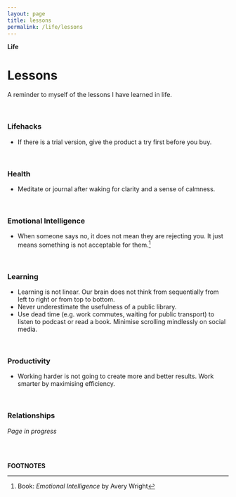 ```yaml
---
layout: page
title: lessons
permalink: /life/lessons
---
```


<b>Life</b>

<h1>Lessons</h1>

A reminder to myself of the lessons I have learned in life.

<br />

### Lifehacks

- If there is a trial version, give the product a try first before you buy.

<br />

### Health

- Meditate or journal after waking for clarity and a sense of calmness.

<br />

### Emotional Intelligence

- When someone says no, it does not mean they are rejecting you. It just means something is not acceptable for them.[^1]

<br />

### Learning

- Learning is not linear. Our brain does not think from sequentially from left to right or from top to bottom. 
- Never underestimate the usefulness of a public library. 
- Use dead time (e.g. work commutes, waiting for public transport) to listen to podcast or read a book. Minimise scrolling mindlessly on social media.

<br />

### Productivity

- Working harder is not going to create more and better results. Work smarter by maximising efficiency.

<br />

### Relationships

<i>Page in progress</i>

<br />
<br />



<b>FOOTNOTES</b>

[^1]: Book: <i>Emotional Intelligence</i> by Avery Wright

<style>
  .wrapper {
    max-width: 58em;
  }
</style>